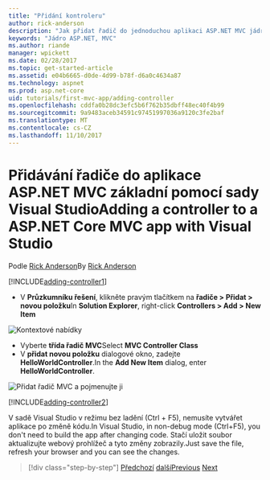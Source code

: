 ```yaml
---
title: "Přidání kontroleru"
author: rick-anderson
description: "Jak přidat řadič do jednoduchou aplikaci ASP.NET MVC jádra"
keywords: "Jádro ASP.NET, MVC"
ms.author: riande
manager: wpickett
ms.date: 02/28/2017
ms.topic: get-started-article
ms.assetid: e04b6665-d0de-4d99-b78f-d6a0c4634a87
ms.technology: aspnet
ms.prod: asp.net-core
uid: tutorials/first-mvc-app/adding-controller
ms.openlocfilehash: cddfa0b28dc3efc5b6f762b35dbff48ec40f4b99
ms.sourcegitcommit: 9a9483aceb34591c97451997036a9120c3fe2baf
ms.translationtype: MT
ms.contentlocale: cs-CZ
ms.lasthandoff: 11/10/2017
---
```

# <a name="adding-a-controller-to-a-aspnet-core-mvc-app-with-visual-studio"></a><span data-ttu-id="2187a-104">Přidávání řadiče do aplikace ASP.NET MVC základní pomocí sady Visual Studio</span><span class="sxs-lookup"><span data-stu-id="2187a-104">Adding a controller to a ASP.NET Core MVC app with Visual Studio</span></span>

<span data-ttu-id="2187a-105">Podle [Rick Anderson](https://twitter.com/RickAndMSFT)</span><span class="sxs-lookup"><span data-stu-id="2187a-105">By [Rick Anderson](https://twitter.com/RickAndMSFT)</span></span>

[!INCLUDE[adding-controller1](../../includes/mvc-intro/adding-controller1.md)]

* <span data-ttu-id="2187a-106">V **Průzkumníku řešení**, klikněte pravým tlačítkem na **řadiče > Přidat > novou položku**</span><span class="sxs-lookup"><span data-stu-id="2187a-106">In **Solution Explorer**, right-click **Controllers > Add > New Item**</span></span>

![Kontextové nabídky](adding-controller/_static/add_controller.png)

* <span data-ttu-id="2187a-108">Vyberte **třída řadič MVC**</span><span class="sxs-lookup"><span data-stu-id="2187a-108">Select **MVC Controller Class**</span></span>
* <span data-ttu-id="2187a-109">V **přidat novou položku** dialogové okno, zadejte **HelloWorldController**.</span><span class="sxs-lookup"><span data-stu-id="2187a-109">In the **Add New Item** dialog, enter **HelloWorldController**.</span></span>

![Přidat řadič MVC a pojmenujte ji](adding-controller/_static/ac.png)

[!INCLUDE[adding-controller2](../../includes/mvc-intro/adding-controller2.md)]

<span data-ttu-id="2187a-111">V sadě Visual Studio v režimu bez ladění (Ctrl + F5), nemusíte vytvářet aplikace po změně kódu.</span><span class="sxs-lookup"><span data-stu-id="2187a-111">In Visual Studio, in non-debug mode (Ctrl+F5), you don't need to build the app after changing  code.</span></span> <span data-ttu-id="2187a-112">Stačí uložit soubor aktualizujte webový prohlížeč a tyto změny zobrazily.</span><span class="sxs-lookup"><span data-stu-id="2187a-112">Just save the file, refresh your browser and you can see the changes.</span></span>

>[!div class="step-by-step"]
<span data-ttu-id="2187a-113">[Předchozí](start-mvc.md)
[další](adding-view.md)</span><span class="sxs-lookup"><span data-stu-id="2187a-113">[Previous](start-mvc.md)
[Next](adding-view.md)</span></span>  
